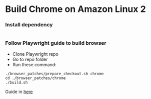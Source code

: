 # Build Chrome on Amazon Linux 2


### Install dependency
```

```

### Follow Playwright guide to build browser
- Clone Playwright repo
- Go to repo folder
- Run these command:
```
./browser_patches/prepare_checkout.sh chrome
cd ./browser_patches/chrome
./build.sh
```
Guide in [here](https://github.com/microsoft/playwright/tree/master/browser_patches)
